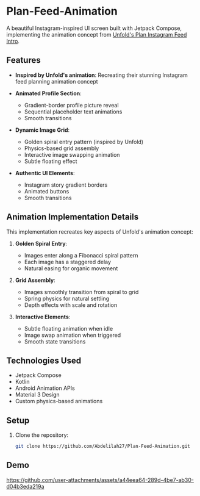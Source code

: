# Plan-Feed-Animation

A beautiful Instagram-inspired UI screen built with Jetpack Compose, implementing the animation concept from [Unfold's Plan Instagram Feed Intro](https://60fps.design/shots/unfold-plan-instagram-feed-intro-animation).

## Features

- **Inspired by Unfold's animation**: Recreating their stunning Instagram feed planning animation concept
- **Animated Profile Section**:
  - Gradient-border profile picture reveal
  - Sequential placeholder text animations
  - Smooth transitions

- **Dynamic Image Grid**:
  - Golden spiral entry pattern (inspired by Unfold)
  - Physics-based grid assembly
  - Interactive image swapping animation
  - Subtle floating effect

- **Authentic UI Elements**:
  - Instagram story gradient borders
  - Animated buttons
  - Smooth transitions

## Animation Implementation Details

This implementation recreates key aspects of Unfold's animation concept:

1. **Golden Spiral Entry**:
   - Images enter along a Fibonacci spiral pattern
   - Each image has a staggered delay
   - Natural easing for organic movement

2. **Grid Assembly**:
   - Images smoothly transition from spiral to grid
   - Spring physics for natural settling
   - Depth effects with scale and rotation

3. **Interactive Elements**:
   - Subtle floating animation when idle
   - Image swap animation when triggered
   - Smooth state transitions

## Technologies Used

- Jetpack Compose
- Kotlin
- Android Animation APIs
- Material 3 Design
- Custom physics-based animations

## Setup

1. Clone the repository:
   ```bash
   git clone https://github.com/Abdelilah27/Plan-Feed-Animation.git

## Demo

https://github.com/user-attachments/assets/a44eea64-289d-4be7-ab30-d04b3eda219a

